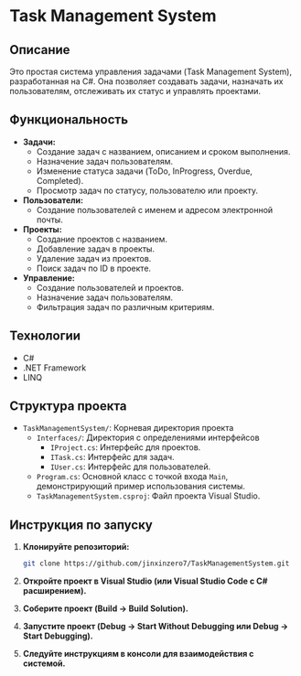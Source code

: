 # Task Management System

## Описание

Это простая система управления задачами (Task Management System), разработанная на C#. Она позволяет создавать задачи, назначать их пользователям, отслеживать их статус и управлять проектами.

## Функциональность

*   **Задачи:**
    *   Создание задач с названием, описанием и сроком выполнения.
    *   Назначение задач пользователям.
    *   Изменение статуса задачи (ToDo, InProgress, Overdue, Completed).
    *   Просмотр задач по статусу, пользователю или проекту.
*   **Пользователи:**
    *   Создание пользователей с именем и адресом электронной почты.
*   **Проекты:**
    *   Создание проектов с названием.
    *   Добавление задач в проекты.
    *   Удаление задач из проектов.
    *   Поиск задач по ID в проекте.
*   **Управление:**
    *   Создание пользователей и проектов.
    *   Назначение задач пользователям.
    *   Фильтрация задач по различным критериям.

## Технологии

*   C#
*   .NET Framework
*   LINQ

## Структура проекта

*   `TaskManagementSystem/`: Корневая директория проекта
    *   `Interfaces/`: Директория с определениями интерфейсов
        *   `IProject.cs`: Интерфейс для проектов.
        *   `ITask.cs`: Интерфейс для задач.
        *   `IUser.cs`: Интерфейс для пользователей.
    *   `Program.cs`: Основной класс с точкой входа `Main`, демонстрирующий пример использования системы.
    *   `TaskManagementSystem.csproj`: Файл проекта Visual Studio.

## Инструкция по запуску

1.  **Клонируйте репозиторий:**

    ```bash
    git clone https://github.com/jinxinzero7/TaskManagementSystem.git
    ```

2.  **Откройте проект в Visual Studio (или Visual Studio Code с C# расширением).**

3.  **Соберите проект (Build -> Build Solution).**

4.  **Запустите проект (Debug -> Start Without Debugging или Debug -> Start Debugging).**

5.  **Следуйте инструкциям в консоли для взаимодействия с системой.**
